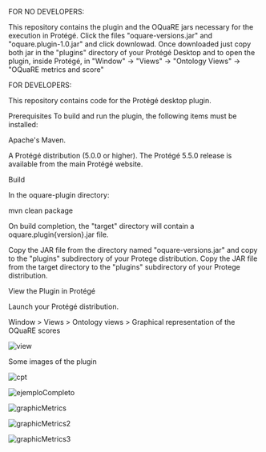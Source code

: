 FOR NO DEVELOPERS:

This repository contains the plugin and the OQuaRE jars necessary for the execution in Protégé.  Click the files "oquare-versions.jar" and "oquare.plugin-1.0.jar" and click downlowad. Once downloaded just copy both jar in the "plugins" directory of your Protégé Desktop and to open the plugin, inside Protégé, in "Window" -> "Views" -> "Ontology Views" -> "OQuaRE metrics and score"

FOR DEVELOPERS:

This repository contains code for the Protégé desktop plugin.

Prerequisites
To build and run the plugin, the following items must be installed:

Apache's Maven.

A Protégé distribution (5.0.0 or higher).  The Protégé 5.5.0 release is available from the main Protégé website.

Build

In the oquare-plugin directory:

 mvn clean package
 

On build completion, the "target" directory will contain a oquare.plugin{version}.jar file.

Copy the JAR file from the directory named "oquare-versions.jar" and copy to the "plugins" subdirectory of your Protege distribution.
Copy the JAR file from the target directory to the "plugins" subdirectory of your Protege distribution.

View the Plugin in Protégé

Launch your Protégé distribution.

Window > Views > Ontology views > Graphical representation of the OQuaRE scores

![view](https://user-images.githubusercontent.com/74840157/182941671-9d277a88-75b8-46a3-aa18-dac5994e2432.png)


Some images of the plugin 

![cpt](https://user-images.githubusercontent.com/74840157/182941556-e721a9e2-9a94-4d70-b0b3-aa9770599ffe.png)

![ejemploCompleto](https://user-images.githubusercontent.com/74840157/182941961-b0273714-139e-484b-876f-4bdfbf16f1ec.png)

![graphicMetrics](https://user-images.githubusercontent.com/74840157/182942289-986ad839-cebe-4942-b62f-2a2c8cd3b1d6.png)

![graphicMetrics2](https://user-images.githubusercontent.com/74840157/182941572-f081d9b3-2c24-405a-8313-36432e903c4d.png)

![graphicMetrics3](https://user-images.githubusercontent.com/74840157/182941588-165025c8-e1e6-4d40-9f9d-b14fa3e89547.png)




